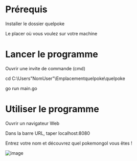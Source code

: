 # Prérequis
Installer le dossier quelpoke

Le placer où vous voulez sur votre machine

# Lancer le programme
Ouvrir une invite de commande (cmd)

cd C:\Users\"NomUser"\Emplacementquelpoke\quelpoke

go run main.go

# Utiliser le programme
Ouvrir un navigateur Web

Dans la barre URL, taper localhost:8080

Entrez votre nom et découvrez quel pokemongol vous êtes !

![image](https://github.com/user-attachments/assets/8468b020-42b4-4770-baff-872de0c17a1f)
